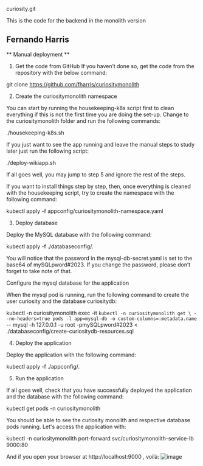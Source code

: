 curiosity.git

This is the code for the backend in the monolith version

Fernando Harris
---

** Manual deployment **

1.	Get the code from GitHub
If you haven’t done so, get the code from the repository with the below command:

git clone https://github.com/fharris/curiositymonolith

2.	Create the curiositymonolith namespace

You can start by running the housekeeping-k8s script first to clean everything if this is not the first time you are doing the set-up.  Change to the curiositymonolith folder and run the following commands:

 ./housekeeping-k8s.sh

If you just want to see the app running and leave the manual steps to study later just run the following script:

./deploy-wikiapp.sh

If all goes well, you may jump to step 5 and ignore the rest of the steps.

If you want to install things step by step, then, once everything is cleaned with the housekeeping script, try to create the namespace with the following command:

kubectl apply -f appconfig/curiositymonolith-namespace.yaml

3.	Deploy database

Deploy the MySQL database with the following command:

kubectl apply -f ./databaseconfig/.

You will notice that the password in the mysql-db-secret.yaml is set to the base64 of mySQLpword#2023. If you change the password, please don’t forget to take note of that.

Configure the mysql database for the application  

When the mysql pod is running, run the following command to create the user curiosity and the database curiositydb:

kubectl -n curiositymonolith exec -it  `kubectl -n curiositymonolith get \
 --no-headers=true pods -l app=mysql-db -o custom-columns=:metadata.name` \
 -- mysql -h 127.0.0.1 -u root -pmySQLpword#2023 < ./databaseconfig/create-curiositydb-resources.sql

4.	Deploy the application

Deploy the application with the following command:

kubectl apply -f ./appconfig/.

5.	Run the application

If all goes well, check that you have successfully deployed the application and the database with the following command:

kubectl get pods -n curiositymonolith

You should be able to see the curiosity monolith and respective database pods running. Let's access the application with:

kubectl -n curiositymonolith port-forward svc/curiositymonolith-service-lb 9000:80

And if you open your browser at http://localhost:9000 , voilà:
![image](https://github.com/fharris/curiositymonolith/assets/17484224/c9bd0364-4d4b-44c9-be4a-e890a15b67f8)

